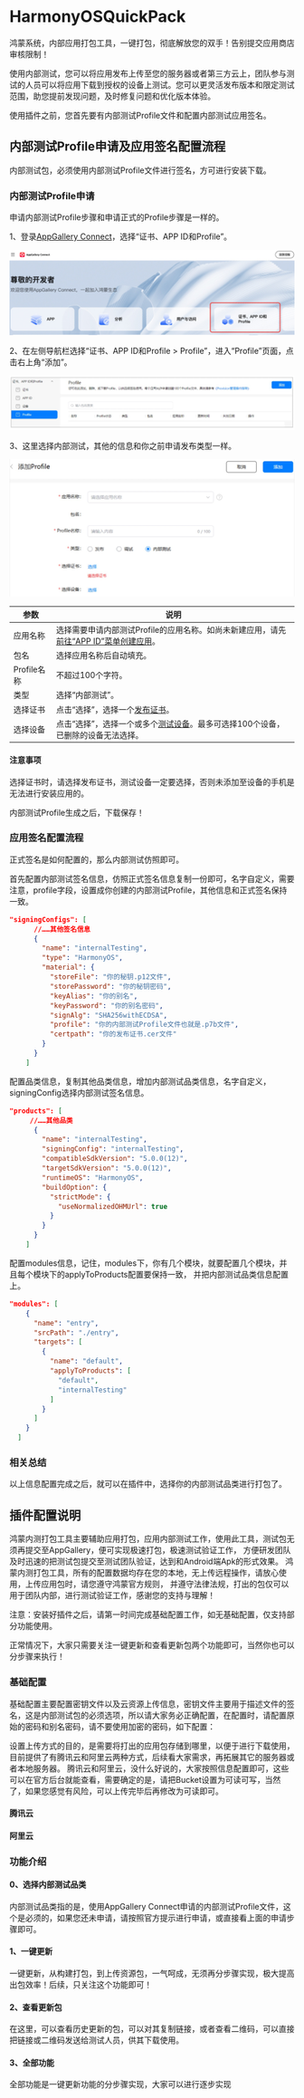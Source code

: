 # HarmonyOSQuickPack

鸿蒙系统，内部应用打包工具，一键打包，彻底解放您的双手！告别提交应用商店审核限制！

使用内部测试，您可以将应用发布上传至您的服务器或者第三方云上，团队参与测试的人员可以将应用下载到授权的设备上测试。您可以更灵活发布版本和限定测试范围，助您提前发现问题，及时修复问题和优化版本体验。

使用插件之前，您首先要有内部测试Profile文件和配置内部测试应用签名。

## 内部测试Profile申请及应用签名配置流程

内部测试包，必须使用内部测试Profile文件进行签名，方可进行安装下载。

### 内部测试Profile申请

申请内部测试Profile步骤和申请正式的Profile步骤是一样的。

1、登录[AppGallery Connect](https://developer.huawei.com/consumer/cn/service/josp/agc/index.html#/)，选择“证书、APP ID和Profile”。

![profile_001.jpg](profile_001.jpg)

2、在左侧导航栏选择“证书、APP ID和Profile > Profile”，进入“Profile”页面，点击右上角“添加”。

![profile_002.jpg](profile_002.jpg)

3、这里选择内部测试，其他的信息和你之前申请发布类型一样。

![profile_003.jpg](profile_003.jpg)


| 参数       | 说明 |
|----------| ------------------------------------------------------------------------------------------------------------------------------------------ |
| 应用名称     | 选择需要申请内部测试Profile的应用名称。如尚未新建应用，请先[前往“APP ID”菜单创建应用](https://developer.huawei.com/consumer/cn/doc/app/agc-help-create-app-0000002247955506)。 |
| 包名       | 选择应用名称后自动填充。                                                                                                                               |
| Profile名称 | 不超过100个字符。                                                                                                                                 |
| 类型       | 选择“内部测试”。                                                                                                                                  |
| 选择证书     | 点击“选择”，选择一个[发布证书](https://developer.huawei.com/consumer/cn/doc/app/agc-help-release-cert-0000002283336729)。                                |
| 选择设备     | 点击“选择”，选择一个或多个[测试设备](https://developer.huawei.com/consumer/cn/doc/app/agc-help-add-device-0000002283189937)。最多可选择100个设备，已删除的设备无法选择。


#### 注意事项

选择证书时，请选择发布证书，测试设备一定要选择，否则未添加至设备的手机是无法进行安装应用的。

内部测试Profile生成之后，下载保存！

### 应用签名配置流程

正式签名是如何配置的，那么内部测试仿照即可。

首先配置内部测试签名信息，仿照正式签名信息复制一份即可，名字自定义，需要注意，profile字段，设置成你创建的内部测试Profile，其他信息和正式签名保持一致。

```json
"signingConfigs": [
      //……其他签名信息
      {
        "name": "internalTesting",
        "type": "HarmonyOS",
        "material": {
          "storeFile": "你的秘钥.p12文件",
          "storePassword": "你的秘钥密码",
          "keyAlias": "你的别名",
          "keyPassword": "你的别名密码",
          "signAlg": "SHA256withECDSA",
          "profile": "你的内部测试Profile文件也就是.p7b文件",
          "certpath": "你的发布证书.cer文件"
        }
      }
    ]
```

配置品类信息，复制其他品类信息，增加内部测试品类信息，名字自定义，signingConfig选择内部测试签名信息。

```json
"products": [
     //……其他品类
      {
        "name": "internalTesting",
        "signingConfig": "internalTesting",
        "compatibleSdkVersion": "5.0.0(12)",
        "targetSdkVersion": "5.0.0(12)",
        "runtimeOS": "HarmonyOS",
        "buildOption": {
          "strictMode": {
            "useNormalizedOHMUrl": true
          }
        }
      }
    ]
```

配置modules信息，记住，modules下，你有几个模块，就要配置几个模块，并且每个模块下的applyToProducts配置要保持一致，
并把内部测试品类信息配置上。

```json
"modules": [
    {
      "name": "entry",
      "srcPath": "./entry",
      "targets": [
        {
          "name": "default",
          "applyToProducts": [
            "default",
            "internalTesting"
          ]
        }
      ]
    }
  ]
```

### 相关总结

以上信息配置完成之后，就可以在插件中，选择你的内部测试品类进行打包了。


## 插件配置说明

鸿蒙内测打包工具主要辅助应用打包，应用内部测试工作，使用此工具，测试包无须再提交至AppGallery，便可实现极速打包，极速测试验证工作， 方便研发团队及时迅速的把测试包提交至测试团队验证，达到和Android端Apk的形式效果。
鸿蒙内测打包工具，所有的配置数据均存在您的本地，无上传远程操作，请放心使用，上传应用包时，请您遵守鸿蒙官方规则， 并遵守法律法规，打出的包仅可以用于团队内部，进行测试验证工作，感谢您的支持与理解！

注意：安装好插件之后，请第一时间完成基础配置工作，如无基础配置，仅支持部分功能使用。

正常情况下，大家只需要关注一键更新和查看更新包两个功能即可，当然你也可以分步骤来执行！

### 基础配置

基础配置主要配置密钥文件以及云资源上传信息，密钥文件主要用于描述文件的签名，这是内部测试包的必须选项，所以请大家务必正确配置，在配置时，请配置原始的密码和别名密码，请不要使用加密的密码，如下配置：

 
设置上传方式的目的，是需要将打出的应用包存储到哪里，以便于进行下载使用，目前提供了有腾讯云和阿里云两种方式，后续看大家需求，再拓展其它的服务器或者本地服务器。
腾讯云和阿里云，没什么好说的，大家按照信息配置即可，这些可以在官方后台就能查看，需要确定的是，请把Bucket设置为可读可写，当然了，如果您感觉有风险，可以上传完毕后再修改为可读即可。

#### 腾讯云

 
#### 阿里云

 
### 功能介绍

#### 0、选择内部测试品类

内部测试品类指的是，使用AppGallery Connect申请的内部测试Profile文件，这个是必须的，如果您还未申请，请按照官方提示进行申请，或直接看上面的申请步骤即可。

####  1、一键更新

一键更新，从构建打包，到上传资源包，一气呵成，无须再分步骤实现，极大提高出包效率！后续，只关注这个功能即可！

#### 2、查看更新包

在这里，可以查看历史更新的包，可以对其复制链接，或者查看二维码，可以直接把链接或二维码发送给测试人员，供其下载使用。
 
#### 3、全部功能

全部功能是一键更新功能的分步骤实现，大家可以进行逐步实现

